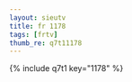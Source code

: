```yaml
--- 
layout: sieutv
title: fr 1178
tags: [frtv]
thumb_re: q7t11178
---
```

{% include q7t1 key="1178" %} 
